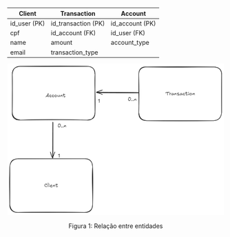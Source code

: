 | Client       | Transaction         | Account         |
|--------------|---------------------|-----------------|
| id_user (PK) | id_transaction (PK) | id_account (PK) |
| cpf          | id_account (FK)     | id_user (FK)    |
| name         | amount              | account_type    |
| email        | transaction_type    |                 |

<div style="text-align: center;">
  <img src="doc/esquema.png">
  <p>Figura 1: Relação entre entidades</p>
</div>